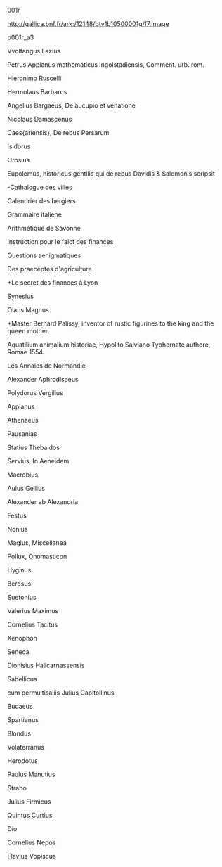 001r

http://gallica.bnf.fr/ark:/12148/btv1b10500001g/f7.image

p001r_a3

Vvolfangus Lazius

Petrus Appianus mathematicus Ingolstadiensis, Comment. urb. rom.

Hieronimo Ruscelli

Hermolaus Barbarus

Angelius Bargaeus, De aucupio et venatione

Nicolaus Damascenus

Caes{ariensis}, De rebus Persarum

Isidorus

Orosius

Eupolemus, historicus gentilis qui de rebus Davidis &amp; Salomonis scripsit

-Cathalogue des villes

Calendrier des bergiers

Grammaire italiene

Arithmetique de Savonne

Instruction pour le faict des finances

Questions aenigmatiques

Des praeceptes d'agriculture

+Le secret des finances à Lyon

Synesius

Olaus Magnus

+Master Bernard Palissy, inventor of rustic figurines to the king and the queen mother.

Aquatilium animalium historiae, Hypolito Salviano Typhernate authore, Romae 1554.

Les Annales de Normandie

Alexander Aphrodisaeus

Polydorus Vergilius

Appianus

Athenaeus

Pausanias

Statius Thebaidos

Servius, In Aeneidem

Macrobius

Aulus Gellius

Alexander ab Alexandria

Festus

Nonius

Magius, Miscellanea

Pollux, Onomasticon

Hyginus

Berosus

Suetonius

Valerius Maximus

Cornelius Tacitus

Xenophon

Seneca

Dionisius Halicarnassensis

Sabellicus

cum permultisaliis Julius Capitollinus

Budaeus

Spartianus

Blondus

Volaterranus

Herodotus

Paulus Manutius

Strabo

Julius Firmicus

Quintus Curtius

Dio

Cornelius Nepos

Flavius Vopiscus
